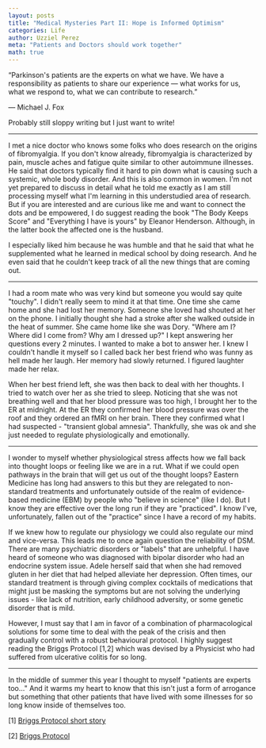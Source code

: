 ```yaml
---
layout: posts
title: "Medical Mysteries Part II: Hope is Informed Optimism"
categories: Life
author: Uzziel Perez
meta: "Patients and Doctors should work together"
math: true
---
```



“Parkinson's patients are the experts on what we have. We have a responsibility as patients to share our experience — what works for us, what we respond to, what we can contribute to research.”

— Michael J. Fox

Probably still sloppy writing but I just want to write!

--------

I met a nice doctor who knows some folks who does research on the origins of fibromyalgia. If you don't know already, fibromyalgia is characterized by pain, muscle aches and fatigue quite similar to other autoimmune illnesses.
He said that doctors typically find it hard to pin down what is causing such a systemic, whole body disorder. And this is also common in women. I'm not yet prepared to discuss in detail what he told me exactly as I am still processing myself what I'm learning in this understudied area of research.
But if you are interested and are curious like me and want to connect the dots and be empowered, I do suggest reading the book "The Body Keeps Score" and "Everything I have is yours" by Eleanor Henderson. Although, in the latter book the affected one is the husband.

I especially liked him because he was humble and that he said that what he supplemented what he learned in medical school by doing research. And he even said that he couldn't keep track of all the new things that are coming out.

--------

I had a room mate who was very kind but someone you would say quite "touchy". I didn't really seem to mind it at that time. One time she came home and she had lost her memory. Someone she loved had shouted at her on the phone. I initially thought she had a stroke after she walked outside in the heat of summer. She came home like she was Dory. "Where am I? Where did I come from? Why am I dressed up?" I kept answering her questions every 2 minutes. I wanted to make a bot to answer her. I knew I couldn't handle it myself so I called back her best friend who was funny as hell made her laugh. Her memory had slowly returned. I figured laughter made her relax.

When her best friend left, she was then back to deal with her thoughts. I tried to watch over her as she tried to sleep. Noticing that she was not breathing well and that her blood pressure was too high, I brought her to the ER at midnight. At the ER they confirmed her blood pressure was over the roof and they ordered an fMRI on her brain. There they confirmed what I had suspected - "transient global amnesia". Thankfully, she was ok and she just needed to regulate physiologically and emotionally.

--------

I wonder to myself whether physiological stress affects how we fall back into thought loops or feeling like we are in a rut. What if we could open pathways in the brain that will get us out of the thought loops? Eastern Medicine has long had answers to this but they are relegated to non-standard treatments and unfortunately outside of the realm of evidence-based medicine (EBM) by people who "believe in science" (like I do). But I know they are effective over the long run if they are "practiced". I know I've, unfortunately, fallen out of the "practice" since I have a record of my habits. 

 If we knew how to regulate our physiology we could also regulate our mind and vice-versa. This leads me to once again question the reliability of DSM. There are many psychiatric disorders or "labels" that are unhelpful. I have heard of someone who was diagnosed with bipolar disorder who had an endocrine system issue. Adele herself said that when she had removed gluten in her diet that had helped alleviate her depression. Often times, our standard treatment is through giving complex cocktails of medications that might just be masking the symptoms but are not solving the underlying issues - like lack of nutrition, early childhood adversity, or some genetic disorder that is mild.

However, I must say that I am in favor of a combination of pharmacological solutions for some time to deal with the peak of the crisis and then gradually control with a robust behavioural protocol. I highly suggest reading the Briggs Protocol [1,2] which was devised by a Physicist who had suffered from ulcerative colitis for so long.

---------

In the middle of summer this year I thought to myself "patients are experts too..." And it warms my heart to know that this isn't just a form of arrogance but something that other patients that have lived with some illnesses for so long know inside of themselves too.


[1] [Briggs Protocol short story](https://mosaicscience.com/story/off-label-antidepressants-prescribed-IBD-cancer-pain/)

[2] [Briggs Protocol](https://ibd.coach/wp-content/uploads/2019/11/IBD-Briggs-2017.pdf)
